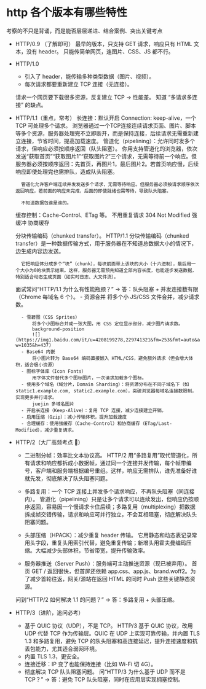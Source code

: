 # http 各个版本有哪些特性

考察的不只是背诵，而是能否层层递进、结合案例、突出关键考点

- HTTP/0.9 （了解即可）
    最早的版本，只支持 GET 请求，响应只有 HTML 文本，没有 header。
    只能传简单网页，连图片、CSS、JS 都不行。

- HTTP/1.0
    - 引入了 header，能传输多种类型数据（图片、视频）。
    - 每次请求都要重新建立 TCP 连接（无连接）。

    请求一个网页要下载很多资源，反复建立 TCP → 性能差。
    知道 “多请求多连接” 的缺点。

- HTTP/1.1（重点，常考）
    长连接：默认开启 Connection: keep-alive，一个 TCP 可处理多个请求。
        浏览器通过一个TCP连接连续请求页面、图片、脚本等多个资源，服务器处理完不立即断开，而是保持连接，后续请求无需重新建立连接，节省时间，提高加载速度。
    管道化（pipelining）：允许同时发多个请求，但响应必须按顺序返回（队头阻塞）。
        你用支持管道化的浏览器，依次发送“获取首页”“获取图片1”“获取图片2”三个请求，无需等待前一个响应。但服务器必须按顺序返回：先首页，再图片1，最后图片2。若首页响应慢，后续响应即使处理完也需排队，造成队头阻塞。
        
        管道化允许客户端连续并发发送多个请求，无需等待响应。但服务器必须按请求顺序依次返回响应，若前面的响应未完成，后面的即使就绪也需等待，导致队头阻塞。

        不知道数据包谁是谁的。 

    缓存控制：Cache-Control、ETag 等。 不用重复请求
        304 Not Modified
        强缓冲
        协商缓存



    分块传输编码（chunked transfer）。
        HTTP/1.1 分块传输编码（chunked transfer）是一种数据传输方式，用于服务器在不知道总数据大小的情况下，边生成内容边发送。

        它把响应体分成多个“块”（chunk），每块前面带上该块的大小（十六进制），最后用一个大小为0的块表示结束。这样，服务器无需预先知道全部内容长度，也能逐步发送数据，特别适合动态生成页面（如实时日志、大文件流）。


    面试常问“HTTP/1.1 为什么有性能瓶颈？” → 答：队头阻塞 + 并发连接数有限（Chrome 每域名 6 个）。
        - 资源合并
            将多个小 JS/CSS 文件合并，减少请求数。
            
        - 雪碧图（CSS Sprites）
            将多个小图标合并成一张大图，用 CSS 定位显示部分，减少图片请求数。
            background-position
            ![](https://img1.baidu.com/it/u=4208199278,229741321&fm=253&fmt=auto&app=138&f=PNG?w=1035&h=437)
        - Base64 内嵌
            将小图片转为 Base64 编码直接嵌入 HTML/CSS，避免额外请求（但会增大体积，适合极小资源）
        - 图标字体库（Icon Fonts）
            用字体文件替代多个图标图片，一次请求加载多个图标。
        - 使用多个域名（域分片，Domain Sharding）：将资源分布在不同子域名下（如 static1.example.com, static2.example.com），突破浏览器每域名连接数限制，实现更多并行请求。
            juejin 多域名图片
        - 开启长连接（Keep-Alive）：复用 TCP 连接，减少连接建立开销。
        - 启用压缩（Gzip）：减小传输体积，提升加载速度
        - 合理缓存：使用强缓存（Cache-Control）和协商缓存（ETag/Last-Modified），减少重复请求。

- HTTP/2（大厂高频考点 🚀）
    - 二进制分帧：效率比文本协议高。
        HTTP/2 用“多路复用”取代管道化，所有请求和响应都拆成小数据帧，通过同一个连接并发传输，每个帧带编号，客户端和服务端根据编号重组。这样，响应无需排队，谁先准备好谁就先发，彻底解决了队头阻塞问题。
    - 多路复用：一个 TCP 连接上并发多个请求响应，不再队头阻塞（同连接内）。
        管道化（pipelining）只是让多个请求可以连续发出，但响应仍按顺序返回，容易因一个慢请求卡住后续；多路复用（multiplexing）把数据拆成帧交错传输，请求和响应可并行独立，不会互相阻塞，彻底解决队头阻塞问题。

    - 头部压缩（HPACK）：减少重复 header 传输。
        它用静态和动态表记录常用头字段，重复头用索引代替，避免重复传输；新增头用霍夫曼编码压缩。大幅减少头部体积，节省带宽，提升传输效率。
    - 服务器推送（Server Push）：服务端可主动推送资源（现已被弃用）。
        首页 GET / 返回很快，但首屏还依赖 app.css、app.js、brand.woff2。为了减少首轮往返，网关/源站在返回 HTML 的同时 Push 这些关键静态资源。

    问到“HTTP/2 如何解决 1.1 的问题？” → 答：多路复用 + 头部压缩。
    

- HTTP/3（进阶，追问必考）
    - 基于 QUIC 协议（UDP），不是 TCP。
        HTTP/3 基于 QUIC 协议，改用 UDP 代替 TCP 作为传输层。QUIC 在 UDP 上实现可靠传输，并内置 TLS 1.3 和多路复用，避免 TCP 的队头阻塞和高连接延迟，提升连接速度和抗丢包能力，尤其适合弱网环境。
    - 内置 TLS 1.3，更安全。
    - 连接迁移：IP 变了也能保持连接（比如 Wi-Fi 切 4G）。
    - 彻底解决 TCP 队头阻塞问题。
    问“HTTP/3 为什么基于 UDP 而不是 TCP？” → 答：避免 TCP 队头阻塞，同时在应用层实现拥塞控制。